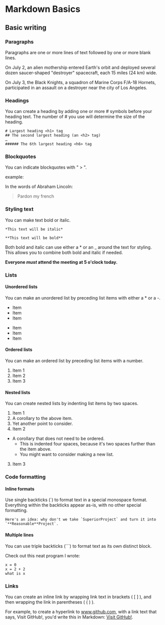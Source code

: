 # Markdown Basics

## Basic writing

### Paragraphs

Paragraphs are one or more lines of text followed by one or more blank lines.

On July 2, an alien mothership entered Earth's orbit and deployed several dozen saucer-shaped "destroyer" spacecraft, each 15 miles (24 km) wide.

On July 3, the Black Knights, a squadron of Marine Corps F/A-18 Hornets, participated in an assault on a destroyer near the city of Los Angeles.

### Headings

You can create a heading by adding one or more # symbols before your heading text. The number of # you use will determine the size of the heading.

	# Largest heading <h1> tag
	## The second largest heading (an <h2> tag)
	…
	###### The 6th largest heading <h6> tag

### Blockquotes

You can indicate blockquotes with " > ".

example: 

In the words of Abraham Lincoln:

> Pardon my french

### Styling text

You can make text bold or italic.

	*This text will be italic*

	**This text will be bold**

Both bold and italic can use either a * or an _ around the text for styling. This allows you to combine both bold and italic if needed.

**Everyone _must_ attend the meeting at 5 o'clock today.**

### Lists

#### Unordered lists

You can make an unordered list by preceding list items with either a * or a -.

* Item
* Item
* Item

- Item
- Item
- Item

#### Ordered lists

You can make an ordered list by preceding list items with a number.

1. Item 1
2. Item 2
3. Item 3

#### Nested lists

You can create nested lists by indenting list items by two spaces.

1. Item 1
  1. A corollary to the above item.
  2. Yet another point to consider.
2. Item 2
  * A corollary that does not need to be ordered.
    * This is indented four spaces, because it's two spaces further than the item above.
    * You might want to consider making a new list.
3. Item 3

### Code formatting

#### Inline formats

Use single backticks (`) to format text in a special monospace format. Everything within the backticks appear as-is, with no other special formatting.

	Here's an idea: why don't we take `SuperiorProject` and turn it into `**Reasonable**Project`.

#### Multiple lines

You can use triple backticks (```) to format text as its own distinct block.

Check out this neat program I wrote:

```
x = 0
x = 2 + 2
what is x
```
### Links

You can create an inline link by wrapping link text in brackets ( [ ] ), and then wrapping the link in parentheses ( ( ) ).

For example, to create a hyperlink to www.github.com, with a link text that says, Visit GitHub!, you'd write this in Markdown: [Visit GitHub!](https://www.github.com).